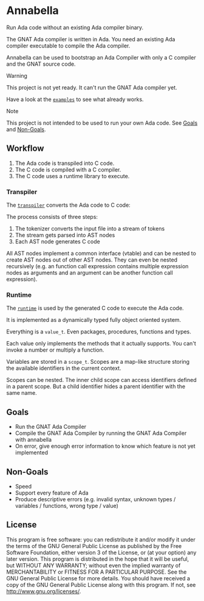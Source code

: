 # Annabella

Run Ada code without an existing Ada compiler binary.

The GNAT Ada compiler is written in Ada. You need an existing Ada compiler executable to compile the Ada compiler.

Annabella can be used to bootstrap an Ada Compiler with only a C compiler and the GNAT source code.

> [!WARNING]
> This project is not yet ready. It can't run the GNAT Ada compiler yet.
>
> Have a look at the [`examples`](examples) to see what already works.

> [!NOTE]
> This project is not intended to be used to run your own Ada code. See [Goals](#goals) and [Non-Goals](#non-goals).

## Workflow

1. The Ada code is transpiled into C code.
2. The C code is compiled with a C compiler.
3. The C code uses a runtime library to execute.


### Transpiler

The [`transpiler`](transpiler) converts the Ada code to C code:

The process consists of three steps:

1. The tokenizer converts the input file into a stream of tokens
2. The stream gets parsed into AST nodes
3. Each AST node generates C code


All AST nodes implement a common interface (vtable) and can be nested to create AST nodes out of other AST nodes.
They can even be nested recursively (e.g. an function call expression contains multiple expression nodes as arguments and an argument can be another function call expression).


### Runtime

The [`runtime`](runtime) is used by the generated C code to execute the Ada code.

It is implemented as a dynamically typed fully object oriented system.

Everything is a `value_t`. Even packages, procedures, functions and types.

Each value only implements the methods that it actually supports. You can't invoke a number or multiply a function.


Variables are stored in a `scope_t`. Scopes are a map-like structure storing the available identifiers in the current context.

Scopes can be nested. The inner child scope can access identifiers defined in a parent scope. But a child identifier hides a parent identifier with the same name.


## Goals

- Run the GNAT Ada Compiler
- Compile the GNAT Ada Compiler by running the GNAT Ada Compiler with annabella
- On error, give enough error information to know which feature is not yet implemented


## Non-Goals

- Speed
- Support every feature of Ada
- Produce descriptive errors (e.g. invalid syntax, unknown types / variables / functions, wrong type / value)

## License

This program is free software: you can redistribute it and/or modify it under
the terms of the GNU General Public License as published by the Free Software
Foundation, either version 3 of the License, or (at your option) any later
version. This program is distributed in the hope that it will be useful, but
WITHOUT ANY WARRANTY; without even the implied warranty of MERCHANTABILITY or
FITNESS FOR A PARTICULAR PURPOSE. See the GNU General Public License for more
details. You should have received a copy of the GNU General Public License
along with this program. If not, see <http://www.gnu.org/licenses/>.
